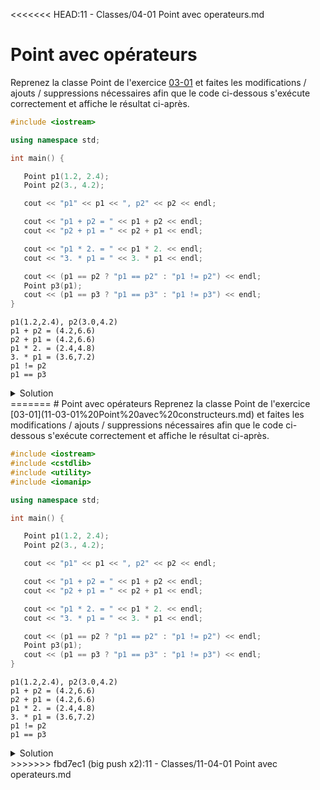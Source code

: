 <<<<<<< HEAD:11 - Classes/04-01 Point avec operateurs.md
# Point avec opérateurs
Reprenez la classe Point de l'exercice [03-01](03-01%20Point%20avec%20constructeurs.md) et faites les modifications / ajouts / suppressions nécessaires afin que le code ci-dessous s'exécute correctement et affiche le résultat ci-après.

~~~cpp
#include <iostream>

using namespace std;

int main() {

   Point p1(1.2, 2.4);
   Point p2(3., 4.2);

   cout << "p1" << p1 << ", p2" << p2 << endl;

   cout << "p1 + p2 = " << p1 + p2 << endl;
   cout << "p2 + p1 = " << p2 + p1 << endl;

   cout << "p1 * 2. = " << p1 * 2. << endl;
   cout << "3. * p1 = " << 3. * p1 << endl;

   cout << (p1 == p2 ? "p1 == p2" : "p1 != p2") << endl;
   Point p3(p1);
   cout << (p1 == p3 ? "p1 == p3" : "p1 != p3") << endl;
}
~~~

~~~text
p1(1.2,2.4), p2(3.0,4.2)
p1 + p2 = (4.2,6.6)
p2 + p1 = (4.2,6.6)
p1 * 2. = (2.4,4.8)
3. * p1 = (3.6,7.2)
p1 != p2
p1 == p3
~~~

<details>
<summary>Solution</summary>

~~~cpp
#include <iostream>

using namespace std;

class Point {
public:
   Point();
   Point(double x, double y);

   Point& operator+=(Point const& other);
   Point& operator*=(double d);

private:
   double x, y;

   friend ostream& operator<< (ostream& out, Point const& pt);
   friend bool operator == (Point const& lhs, Point const& rhs);
};

Point::Point() : Point(0., 0.) {}

Point::Point(double x, double y) : x(x), y(y) {}

ostream& operator<< (ostream& out, Point const& pt) {
   return out << "(" << pt.x << "," << pt.y << ")";
}

Point& Point::operator+=(const Point& other) {
   x += other.x;
   y += other.y;
   return *this;
}

Point operator+ (Point pt1, Point const& pt2) {
   return pt1 += pt2;
}

Point& Point::operator*=(double d) {
   x *= d; y *= d; return *this;
}

Point operator* (Point pt, double d) {
   return pt *= d;
}

Point operator* (double d, Point pt) {
   return pt *= d;
}

bool operator == (Point const& lhs, Point const& rhs) {
   return lhs.x == rhs.x and lhs.y == rhs.y;
}

int main() {

   Point p1(1.2, 2.4);
   Point p2(3., 4.2);

   cout << "p1" << p1 << ", p2" << p2 << endl;

   cout << "p1 + p2 = " << p1 + p2 << endl;
   cout << "p2 + p1 = " << p2 + p1 << endl;

   cout << "p1 * 2. = " << p1 * 2. << endl;
   cout << "3. * p1 = " << 3. * p1 << endl;

   cout << (p1 == p2 ? "p1 == p2" : "p1 != p2") << endl;
   Point p3(p1);
   cout << (p1 == p3 ? "p1 == p3" : "p1 != p3") << endl;
}
~~~

</details>
=======
# Point avec opérateurs
Reprenez la classe Point de l'exercice [03-01](11-03-01%20Point%20avec%20constructeurs.md) et faites les modifications / ajouts / suppressions nécessaires afin que le code ci-dessous s'exécute correctement et affiche le résultat ci-après.

~~~cpp
#include <iostream>
#include <cstdlib>
#include <utility>
#include <iomanip>

using namespace std;

int main() {

   Point p1(1.2, 2.4);
   Point p2(3., 4.2);

   cout << "p1" << p1 << ", p2" << p2 << endl;

   cout << "p1 + p2 = " << p1 + p2 << endl;
   cout << "p2 + p1 = " << p2 + p1 << endl;

   cout << "p1 * 2. = " << p1 * 2. << endl;
   cout << "3. * p1 = " << 3. * p1 << endl;

   cout << (p1 == p2 ? "p1 == p2" : "p1 != p2") << endl;
   Point p3(p1);
   cout << (p1 == p3 ? "p1 == p3" : "p1 != p3") << endl;
}
~~~

~~~text
p1(1.2,2.4), p2(3.0,4.2)
p1 + p2 = (4.2,6.6)
p2 + p1 = (4.2,6.6)
p1 * 2. = (2.4,4.8)
3. * p1 = (3.6,7.2)
p1 != p2
p1 == p3
~~~

<details>
<summary>Solution</summary>

~~~cpp
#include <iostream>
#include <utility>

using namespace std;

class Point {
public:
   Point();
   Point(double x, double y);

   Point& operator+=(Point const& other);
   Point& operator*=(double d);

private:
   double x, y;

   friend ostream& operator<< (ostream& out, Point const& pt);
   friend bool operator == (Point const& lhs, Point const& rhs);
};

Point::Point() : Point(0., 0.) {}

Point::Point(double x, double y) : x(x), y(y) {}

ostream& operator<< (ostream& out, Point const& pt) {
   return out << "(" << pt.x << "," << pt.y << ")";
}

Point& Point::operator+=(const Point& other) {
   x += other.x;
   y += other.y;
   return *this;
}

Point operator+ (Point pt1, Point const& pt2) {
   return pt1 += pt2;
}

Point& Point::operator*=(double d) {
   x *= d; y *= d; return *this;
}

Point operator* (Point pt, double d) {
   return pt *= d;
}

Point operator* (double d, Point pt) {
   return pt *= d;
}

bool operator == (Point const& lhs, Point const& rhs) {
   return lhs.x == rhs.x and lhs.y == rhs.y;
}

int main() {

   Point p1(1.2, 2.4);
   Point p2(3., 4.2);

   cout << "p1" << p1 << ", p2" << p2 << endl;

   cout << "p1 + p2 = " << p1 + p2 << endl;
   cout << "p2 + p1 = " << p2 + p1 << endl;

   cout << "p1 * 2. = " << p1 * 2. << endl;
   cout << "3. * p1 = " << 3. * p1 << endl;

   cout << (p1 == p2 ? "p1 == p2" : "p1 != p2") << endl;
   Point p3(p1);
   cout << (p1 == p3 ? "p1 == p3" : "p1 != p3") << endl;
}
~~~

</details>
>>>>>>> fbd7ec1 (big push x2):11 - Classes/11-04-01 Point avec operateurs.md
